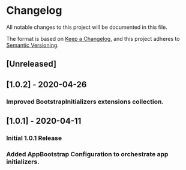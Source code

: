 ﻿# Changelog

All notable changes to this project will be documented in this file.

The format is based on [Keep a Changelog](https://keepachangelog.com/en/1.0.0/),
and this project adheres to [Semantic Versioning](https://semver.org/spec/v2.0.0.html).

## [Unreleased]

## [1.0.2] - 2020-04-26

### Improved BootstrapInitializers extensions collection.

## [1.0.1] - 2020-04-11

### Initial 1.0.1 Release
### Added AppBootstrap Configuration to orchestrate app initializers. 


